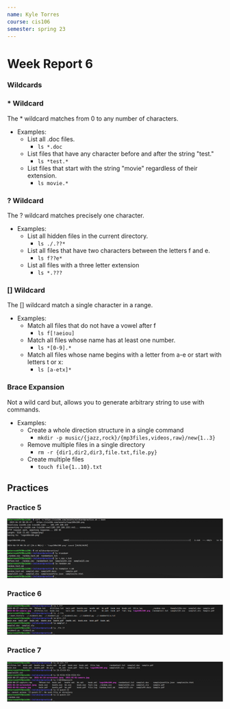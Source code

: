 ```yaml
---
name: Kyle Torres
course: cis106
semester: spring 23
---
```


# Week Report 6

### Wildcards

### * Wildcard
The * wildcard matches from 0 to any number of characters.
* Examples:
  * List all .doc files.
    * `ls *.doc`
  * List files that have any character before and after the string "test."
    * `ls *test.*`
  * List files that start with the string "movie" regardless of their extension.
    * `ls movie.*`
### ? Wildcard
The ? wildcard matches precisely one character.
* Examples:
  * List all hidden files in the current directory.
    * `ls ./.??*`
  * List all files that have two characters between the letters f and e.
    * `ls f??e*`
  * List all files with a three letter extension
    * `ls *.???`
### [] Wildcard
The [] wildcard match a single character in a range.
* Examples:
  * Match all files that do not have a vowel after f
    * `ls f[!aeiou]`
  * Match all files whose name has at least one number.
    * `ls *[0-9].*`
  * Match all files whose name begins with a letter from a-e or start with letters t or x:
    * `ls [a-etx]*`

### Brace Expansion
Not a wild card but, allows you to generate arbitrary string to use with commands.
* Examples:
  * Create a whole direction structure in a single command
    * `mkdir -p music/{jazz,rock}/{mp3files,videos,raw}/new{1..3}`
  * Remove multiple files in a single directory
    * `rm -r {dir1,dir2,dir3,file.txt,file.py}`
  * Create multiple files
    * `touch file{1..10}.txt`
## Practices

### Practice 5
![practice5](wr6-p5.png)
### Practice 6
![practice6](wr6-p6.png)
### Practice 7
![practice7](wr6-p7.png)